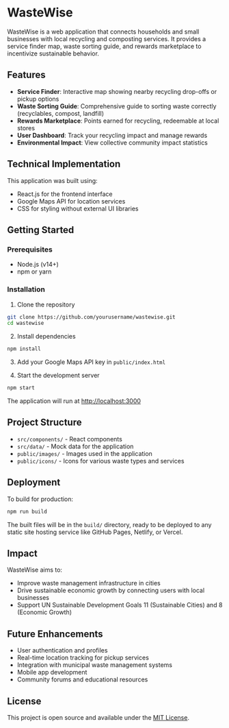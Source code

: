 # WasteWise

WasteWise is a web application that connects households and small businesses with local recycling and composting services. It provides a service finder map, waste sorting guide, and rewards marketplace to incentivize sustainable behavior.

## Features

- **Service Finder**: Interactive map showing nearby recycling drop-offs or pickup options
- **Waste Sorting Guide**: Comprehensive guide to sorting waste correctly (recyclables, compost, landfill)
- **Rewards Marketplace**: Points earned for recycling, redeemable at local stores
- **User Dashboard**: Track your recycling impact and manage rewards
- **Environmental Impact**: View collective community impact statistics

## Technical Implementation

This application was built using:

- React.js for the frontend interface
- Google Maps API for location services
- CSS for styling without external UI libraries

## Getting Started

### Prerequisites

- Node.js (v14+)
- npm or yarn

### Installation

1. Clone the repository
```bash
git clone https://github.com/yourusername/wastewise.git
cd wastewise
```

2. Install dependencies
```bash
npm install
```

3. Add your Google Maps API key in `public/index.html`

4. Start the development server
```bash
npm start
```

The application will run at [http://localhost:3000](http://localhost:3000)

## Project Structure

- `src/components/` - React components
- `src/data/` - Mock data for the application
- `public/images/` - Images used in the application
- `public/icons/` - Icons for various waste types and services

## Deployment

To build for production:

```bash
npm run build
```

The built files will be in the `build/` directory, ready to be deployed to any static site hosting service like GitHub Pages, Netlify, or Vercel.

## Impact

WasteWise aims to:

- Improve waste management infrastructure in cities
- Drive sustainable economic growth by connecting users with local businesses
- Support UN Sustainable Development Goals 11 (Sustainable Cities) and 8 (Economic Growth)

## Future Enhancements

- User authentication and profiles
- Real-time location tracking for pickup services
- Integration with municipal waste management systems
- Mobile app development
- Community forums and educational resources

## License

This project is open source and available under the [MIT License](LICENSE).

